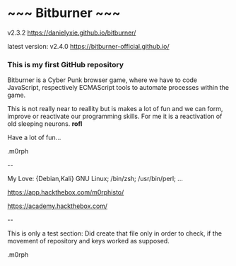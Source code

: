 
# ~~~ Bitburner ~~~ 


v2.3.2
https://danielyxie.github.io/bitburner/

latest version: v2.4.0
https://bitburner-official.github.io/


### This is my first GitHub repository

Bitburner is a Cyber Punk browser game, where we have to code
JavaScript, respectively ECMAScript tools to automate processes
within the game.

This is not really near to reallity but is makes a lot of fun and we can
form, improve or reactivate our programming skills. For me it is a
reactivation of old sleeping neurons. **rofl**


Have a lot of fun...

.m0rph


-- 

My Love: {Debian,Kali} GNU Linux; /bin/zsh; /usr/bin/perl; ...

https://app.hackthebox.com/m0rphisto/

https://academy.hackthebox.com/


--

This is only a test section:
Did create that file only in order to check, if the movement of repository and keys worked as supposed.

.m0rph
